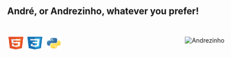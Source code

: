 ## André, or Andrezinho, whatever you prefer!

##

<div style="display: inline_block"><br>
  <img align="center" alt=Andrezinho-HTML" height="30" width="40" src="https://raw.githubusercontent.com/devicons/devicon/master/icons/html5/html5-original.svg">
  <img align="center" alt=Andrezinho-CSS" height="30" width="40" src="https://raw.githubusercontent.com/devicons/devicon/master/icons/css3/css3-original.svg">
  <img align="center" alt=Andrezinho-Python" height="30" width="40" src="https://raw.githubusercontent.com/devicons/devicon/master/icons/python/python-original.svg">
   <img align="right" alt="Andrezinho" src="https://media.discordapp.net/attachments/1140583943758946304/1267881265256861807/yo_1.png?ex=66aa65f1&is=66a91471&hm=6dd778e652209d9eac4cfa83db9a309c642cf439bdfc459a1fa69a0362dc2e76&=&format=webp&quality=lossless"
</div>
